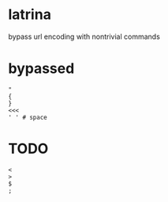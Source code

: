# latrina
bypass url encoding with nontrivial commands

# bypassed
```
"
{
}
<<<
' ' # space
```

# TODO
```
<
>
$
;
```
